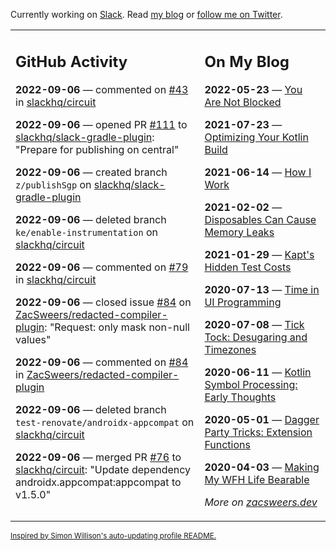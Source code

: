 Currently working on [Slack](https://slack.com/). Read [my blog](https://zacsweers.dev/) or [follow me on Twitter](https://twitter.com/ZacSweers).

<table><tr><td valign="top" width="60%">

## GitHub Activity
<!-- githubActivity starts -->
**2022-09-06** — commented on [#43](https://github.com/slackhq/circuit/pull/43#issuecomment-1238764809) in [slackhq/circuit](https://github.com/slackhq/circuit)

**2022-09-06** — opened PR [#111](https://github.com/slackhq/slack-gradle-plugin/pull/111) to [slackhq/slack-gradle-plugin](https://github.com/slackhq/slack-gradle-plugin): "Prepare for publishing on central"

**2022-09-06** — created branch `z/publishSgp` on [slackhq/slack-gradle-plugin](https://github.com/slackhq/slack-gradle-plugin)

**2022-09-06** — deleted branch `ke/enable-instrumentation` on [slackhq/circuit](https://github.com/slackhq/circuit)

**2022-09-06** — commented on [#79](https://github.com/slackhq/circuit/pull/79#issuecomment-1238721296) in [slackhq/circuit](https://github.com/slackhq/circuit)

**2022-09-06** — closed issue [#84](https://github.com/ZacSweers/redacted-compiler-plugin/issues/84) on [ZacSweers/redacted-compiler-plugin](https://github.com/ZacSweers/redacted-compiler-plugin): "Request: only mask non-null values"

**2022-09-06** — commented on [#84](https://github.com/ZacSweers/redacted-compiler-plugin/issues/84#issuecomment-1238704696) in [ZacSweers/redacted-compiler-plugin](https://github.com/ZacSweers/redacted-compiler-plugin)

**2022-09-06** — deleted branch `test-renovate/androidx-appcompat` on [slackhq/circuit](https://github.com/slackhq/circuit)

**2022-09-06** — merged PR [#76](https://github.com/slackhq/circuit/pull/76) to [slackhq/circuit](https://github.com/slackhq/circuit): "Update dependency androidx.appcompat:appcompat to v1.5.0"
<!-- githubActivity ends -->
</td><td valign="top" width="40%">

## On My Blog
<!-- blog starts -->
**2022-05-23** — [You Are Not Blocked](https://www.zacsweers.dev/you-are-not-blocked/)

**2021-07-23** — [Optimizing Your Kotlin Build](https://www.zacsweers.dev/optimizing-your-kotlin-build/)

**2021-06-14** — [How I Work](https://www.zacsweers.dev/how-i-work/)

**2021-02-02** — [Disposables Can Cause Memory Leaks](https://www.zacsweers.dev/disposables-can-cause-memory-leaks/)

**2021-01-29** — [Kapt's Hidden Test Costs](https://www.zacsweers.dev/kapts-hidden-test-costs/)

**2020-07-13** — [Time in UI Programming](https://www.zacsweers.dev/time-in-ui/)

**2020-07-08** — [Tick Tock: Desugaring and Timezones](https://www.zacsweers.dev/ticktock-desugaring-timezones/)

**2020-06-11** — [Kotlin Symbol Processing: Early Thoughts](https://www.zacsweers.dev/kotlin-symbol-processor-early-thoughts/)

**2020-05-01** — [Dagger Party Tricks: Extension Functions](https://www.zacsweers.dev/dagger-party-tricks-extension-functions/)

**2020-04-03** — [Making My WFH Life Bearable](https://www.zacsweers.dev/making-wfh-life-bearable/)
<!-- blog ends -->
_More on [zacsweers.dev](https://zacsweers.dev/)_
</td></tr></table>

<sub><a href="https://simonwillison.net/2020/Jul/10/self-updating-profile-readme/">Inspired by Simon Willison's auto-updating profile README.</a></sub>